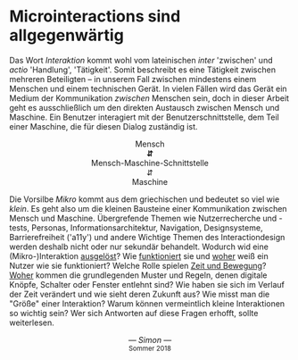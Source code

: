 # Microinteractions sind allgegenwärtig

Das Wort _Interaktion_ kommt wohl vom lateinischen _inter_ 'zwischen' und _actio_ 'Handlung', 'Tätigkeit'. Somit beschreibt es eine Tätigkeit zwischen mehreren Beteiligten – in unserem Fall zwischen mindestens einem Menschen und einem technischen Gerät. In vielen Fällen wird das Gerät ein Medium der Kommunikation _zwischen_ Menschen sein, doch in dieser Arbeit geht es ausschließlich um den direkten Austausch zwischen Mensch und Maschine. Ein Benutzer interagiert mit der Benutzerschnittstelle, dem Teil einer Maschine, die für diesen Dialog zuständig ist.

<center>
Mensch <br>
<strong class="colored">⇵</strong> <br>
Mensch-Maschine-Schnittstelle <br>
⇵ <br>
Maschine
</center>

Die Vorsilbe _Mikro_ kommt aus dem griechischen und bedeutet so viel wie _klein_. Es geht also um die kleinen Bausteine einer Kommunikation zwischen Mensch und Maschine. Übergrefende Themen wie Nutzerrecherche und -tests, Personas, Informationsarchitektur, Navigation, Designsysteme, Barrierefreiheit ('a11y') und andere Wichtige Themen des Interactiondesign werden deshalb nicht oder nur sekundär behandelt.
Wodurch wid eine (Mikro-)Interaktion [ausgelöst](/triggers)? Wie [funktioniert](/rules) sie und [woher](/feedback) weiß ein Nutzer wie sie funktioniert? Welche Rolle spielen [Zeit und Bewegung](/animation-and-pace)? [Woher](/history) kommen die grundlegenden Muster und Regeln, denen digitale Knöpfe, Schalter oder Fenster entlehnt sind? Wie haben sie sich im Verlauf der Zeit verändert und wie sieht deren Zukunft aus? Wie misst man die "Größe" einer Interaktion? Warum können vermeintlich kleine Interaktionen so wichtig sein?
Wer sich Antworten auf diese Fragen erhofft, sollte weiterlesen.

<div class="spacer2"></div>

<center>
  <em> &mdash; <a href="/about" style="text-decoration:none;">Simon</a> &mdash; <br> </em>
  <sup>Sommer 2018</sup>
</center>

<!-- Sammlung kann niemals vollständig sein, Beispiele ausgewählt -->

<!-- > <cite><a href="/about" style="text-decoration:none;">Simon</a></cite> -->
